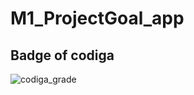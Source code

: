 # M1_ProjectGoal_app

## Badge of codiga
![codiga_grade](https://api.codiga.io/project/31231/score/svg)

  

